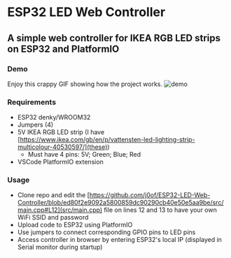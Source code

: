 # ESP32 LED Web Controller
## A simple web controller for IKEA RGB LED strips on ESP32 and PlatformIO

### Demo
Enjoy this crappy GIF showing how the project works.
![demo](https://github.com/user-attachments/assets/5e998ddd-a19d-4d09-a147-d736357edda7)


### Requirements
- ESP32 denky/WROOM32
- Jumpers (4)
- 5V IKEA RGB LED strip (I have [https://www.ikea.com/gb/en/p/vattensten-led-lighting-strip-multicolour-40530597/](these))
  - Must have 4 pins: 5V; Green; Blue; Red
- VSCode PlatformIO extension

### Usage
- Clone repo and edit the [https://github.com/j0of/ESP32-LED-Web-Controller/blob/ed80f2e9092a5800859dc90290cb40e50e5aa9be/src/main.cpp#L12](src/main.cpp) file on lines 12 and 13 to have your own WiFi SSID and password
- Upload code to ESP32 using PlatformIO
- Use jumpers to connect corresponding GPIO pins to LED pins
- Access controller in browser by entering ESP32's local IP (displayed in Serial monitor during startup)

